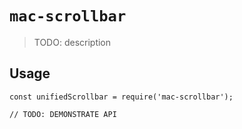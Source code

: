 # `mac-scrollbar`

> TODO: description

## Usage

```
const unifiedScrollbar = require('mac-scrollbar');

// TODO: DEMONSTRATE API
```
